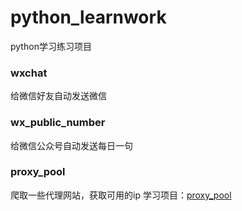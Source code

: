 # python_learnwork
python学习练习项目


### wxchat 
给微信好友自动发送微信

### wx_public_number
给微信公众号自动发送每日一句

### proxy_pool
爬取一些代理网站，获取可用的ip
学习项目：[proxy_pool](https://github.com/jhao104/proxy_pool)
